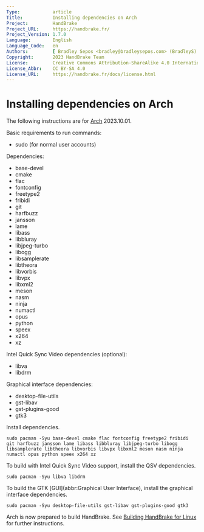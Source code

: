 ```yaml
---
Type:            article
Title:           Installing dependencies on Arch
Project:         HandBrake
Project_URL:     https://handbrake.fr/
Project_Version: 1.7.0
Language:        English
Language_Code:   en
Authors:         [ Bradley Sepos <bradley@bradleysepos.com> (BradleyS) ]
Copyright:       2023 HandBrake Team
License:         Creative Commons Attribution-ShareAlike 4.0 International
License_Abbr:    CC BY-SA 4.0
License_URL:     https://handbrake.fr/docs/license.html
---
```


Installing dependencies on Arch
===============================

The following instructions are for [Arch](https://www.archlinux.org) 2023.10.01.

Basic requirements to run commands:

- sudo (for normal user accounts)

Dependencies:

- base-devel
- cmake
- flac
- fontconfig
- freetype2
- fribidi
- git
- harfbuzz
- jansson
- lame
- libass
- libbluray
- libjpeg-turbo
- libogg
- libsamplerate
- libtheora
- libvorbis
- libvpx
- libxml2
- meson
- nasm
- ninja
- numactl
- opus
- python
- speex
- x264
- xz

Intel Quick Sync Video dependencies (optional):

- libva
- libdrm

Graphical interface dependencies:

- desktop-file-utils
- gst-libav
- gst-plugins-good
- gtk3

Install dependencies.

    sudo pacman -Syu base-devel cmake flac fontconfig freetype2 fribidi git harfbuzz jansson lame libass libbluray libjpeg-turbo libogg libsamplerate libtheora libvorbis libvpx libxml2 meson nasm ninja numactl opus python speex x264 xz

To build with Intel Quick Sync Video support, install the QSV dependencies.

    sudo pacman -Syu libva libdrm

To build the GTK [GUI](abbr:Graphical User Interface), install the graphical interface dependencies.

    sudo pacman -Syu desktop-file-utils gst-libav gst-plugins-good gtk3

Arch is now prepared to build HandBrake. See [Building HandBrake for Linux](build-linux.html) for further instructions.
